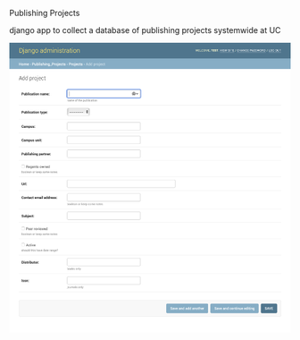 Publishing Projects

django app to collect a database of publishing projects systemwide at UC

![screenshot of form](form.png)
